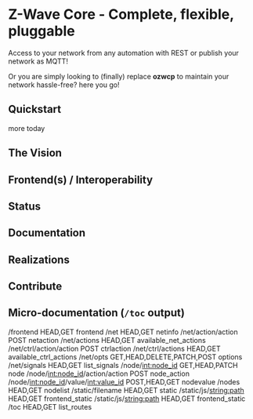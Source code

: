 # Z-Wave Core - Complete, flexible, pluggable
Access to your network from any automation with REST or publish your network as MQTT!

Or you are simply looking to (finally) replace **ozwcp** to maintain your network hassle-free? here you go!

## Quickstart

more today


## The Vision


## Frontend(s) / Interoperability


## Status


## Documentation



## Realizations



## Contribute


## Micro-documentation (`/toc` output)

/frontend                                HEAD,GET			               frontend
/net                                     HEAD,GET		                 netinfo 
/net/action/action                       POST			                   netaction 
/net/actions                             HEAD,GET			               available_net_actions
/net/ctrl/action/action                  POST							           ctrlaction 
/net/ctrl/actions                        HEAD,GET                    available_ctrl_actions
/net/opts                                GET,HEAD,DELETE,PATCH,POST  options 
/net/signals                             HEAD,GET		  	 	 	 	 	 	 	 list_signals
/node/<int:node_id>                      GET,HEAD,PATCH              node 
/node/<int:node_id>/action/action        POST		                     node_action 
/node/<int:node_id>/value/<int:value_id> POST,HEAD,GET				       nodevalue 
/nodes                                   HEAD,GET			               nodelist
/static/filename         			           HEAD,GET	                   static 
/static/js/<string:path>                 HEAD,GET 	                 frontend_static
/static/js/<string:path>                 HEAD,GET                    frontend_static
/toc                                     HEAD,GET			               list_routes


